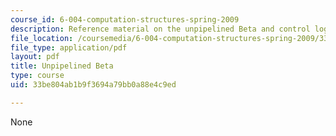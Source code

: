 ```yaml
---
course_id: 6-004-computation-structures-spring-2009
description: Reference material on the unpipelined Beta and control logic.
file_location: /coursemedia/6-004-computation-structures-spring-2009/33be804ab1b9f3694a79bb0a88e4c9ed_MIT6_004s09_lab_beta_diagram.pdf
file_type: application/pdf
layout: pdf
title: Unpipelined Beta
type: course
uid: 33be804ab1b9f3694a79bb0a88e4c9ed

---
```

None